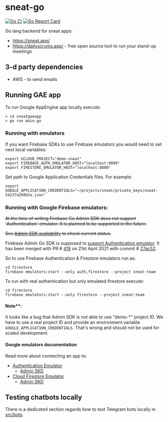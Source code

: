# sneat-go

[![Go CI](https://github.com/sneat-co/sneat-go/actions/workflows/ci.yml/badge.svg)](https://github.com/sneat-co/sneat-go/actions/workflows/ci.yml)
[![Go Report Card](https://goreportcard.com/badge/github.com/sneat-co/sneat-go-backend)](https://goreportcard.com/report/github.com/sneat-co/sneat-go-backend)

Go lang backend for sneat apps:

- https://sneat.app/
- https://dailyscrums.app/ - free open source tool to run your stand-up meetings

## 3-d party dependencies

- AWS - to send emails

## Running GAE app

To run Google AppEngine app locally execute:

```shell
> cd sneatgaeapp
> go run main.go 
```

### Running with emulators

If you want Firebase SDKs to use Firebase emulators you would need to set next local variables:

```shell
export GCLOUD_PROJECT="demo-sneat"
export FIREBASE_AUTH_EMULATOR_HOST="localhost:9099"
export FIRESTORE_EMULATOR_HOST="localhost:8080"
```

Set path to Google Application Credentials files. For example:

```shell
export GOOGLE_APPLICATION_CREDENTIALS="~/projects/sneat/private_keys/sneat-54237a268b5a.json"
```

### Running with Google Firebase emulators:

<div style="text-decoration: line-through;">
At the time of writing Firebase Go Admin SDK does not support `Authentication` emulator. It is planned to be supported
in the future.

See [Admin SDK availability](https://firebase.google.com/docs/emulator-suite/install_and_configure#admin_sdk_availability)
to check current status.
</div>

Firebase Admin Go SDK is supposed
to [support Authentication emulator](https://github.com/firebase/firebase-admin-go/issues/409).
It has been merged with PR # [419](https://github.com/firebase/firebase-admin-go/pull/419)
on 21st April 2021 with
commit # [27ac52](https://github.com/firebase/firebase-admin-go/commit/27ac52fcc217798733768f26c2eb58cab54f5039).

So to use Firebase Authentication & Firestore emulators run as:

```shell
cd firestore
firebase emulators:start --only auth,firestore --project sneat-team
```

To run with real authentication but only emulated firestore execute:

```shell
cd firestore
firebase emulators:start --only firestore --project sneat-team
```

#### Note**:

It looks like a bug that Admin SDK is not able to use "demo-*" project ID.
We have to use a real project ID and provide an environment variable `GOOGLE_APPLICATION_CREDENTIALS`.
That's wrong and should not be used for scaled development.

#### Google emulators documentation

Read more about connecting an app to:

- [Authentication Emulator](https://firebase.google.com/docs/emulator-suite/connect_auth)
    - [Admin SKD](https://firebase.google.com/docs/emulator-suite/connect_auth#admin_sdks)
- [Cloud Firestore Emulator](https://firebase.google.com/docs/emulator-suite/connect_firestore)
    - [Admin SKD](https://firebase.google.com/docs/emulator-suite/connect_firestore#admin_sdks)

## Testing chatbots locally

There is a dedicated section regards how to test Telegram bots locally in [src/bots](src/sneatgae/sneatgaeapp/bots).